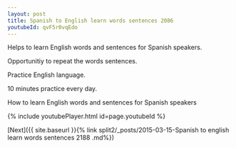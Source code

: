 ```yaml
---
layout: post
title: Spanish to English learn words sentences 2086 
youtubeId: qvF5r0vqEdo
---
```

 
 
Helps to learn English words and sentences for Spanish speakers.

Opportunitiy to repeat the words sentences. 

Practice English language. 
 
10 minutes practice every day. 
 
How to learn English words and sentences for Spanish speakers 
 
{% include youtubePlayer.html id=page.youtubeId %}
 
 
[Next]({{ site.baseurl }}{% link  split2/_posts/2015-03-15-Spanish to english learn words sentences 2188 .md%})
 
